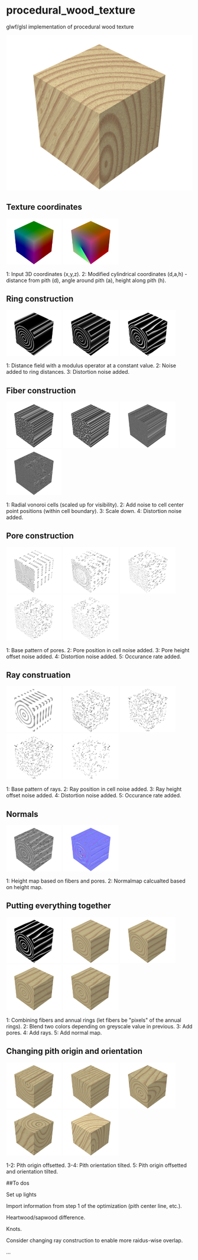 # procedural_wood_texture
glwf/glsl implementation of procedural wood texture

![Alt text](./output_main.gif)



## Texture coordinates

<p float="center">
  <img src="/screenshot_texcoords.png" width="150" />
  <img src="/screenshot_modified_coords.png" width="150" />
</p>

1: Input 3D coordinates (x,y,z). 2: Modified cylindrical coordinates (d,a,h) - distance from pith (d), angle around pith (a), height along pith (h).


## Ring construction

<p float="center">
  <img src="/screenshot_rings_1.png" width="150" />
  <img src="/screenshot_rings_2.png" width="150" />
  <img src="/screenshot_rings_3.png" width="150" />
</p>

1: Distance field with a modulus operator at a constant value. 2: Noise added to ring distances. 3: Distortion noise added.

## Fiber construction

<p float="center">
  <img src="/screenshot_fiber_1.png" width="150" />
  <img src="/screenshot_fiber_2.png" width="150" />
  <img src="/screenshot_fiber_3.png" width="150" />
  <img src="/screenshot_fiber_4.png" width="150" />
</p>

1: Radial vonoroi cells (scaled up for visibility). 2: Add noise to cell center point positions (within cell boundary). 3: Scale down. 4: Distortion noise added.


## Pore construction

<p float="center">
  <img src="/screenshot_pore_1.png" width="150" />
  <img src="/screenshot_pore_2.png" width="150" />
  <img src="/screenshot_pore_3.png" width="150" />
  <img src="/screenshot_pore_4.png" width="150" />
  <img src="/screenshot_pore_5.png" width="150" />
</p>

1: Base pattern of pores. 2: Pore position in cell noise added. 3: Pore height offset noise added. 4: Distortion noise added. 5: Occurance rate added.

## Ray construation

<p float="center">
  <img src="/screenshot_ray_1.png" width="150" />
  <img src="/screenshot_ray_2.png" width="150" />
  <img src="/screenshot_ray_3.png" width="150" />
  <img src="/screenshot_ray_4.png" width="150" />
  <img src="/screenshot_ray_5.png" width="150" />
</p>

1: Base pattern of rays. 2: Ray position in cell noise added. 3: Ray height offset noise added. 4: Distortion noise added. 5: Occurance rate added.


## Normals

<p float="center">
  <img src="/screenshot_height_map.png" width="150" />
  <img src="/screenshot_local_normals.png" width="150" />
</p>

1: Height map based on fibers and pores. 2: Normalmap calcualted based on height map.


## Putting everything together

<p float="center">
  <img src="/screenshot_rings_fibers_1.png" width="150" />
  <img src="/screenshot_rings_fibers_2.png" width="150" />
  <img src="/screenshot_pore.png" width="150" />
  <img src="/screenshot_ray.png" width="150" />
  <img src="/screenshot_normals.png" width="150" />
</p>

1: Combining fibers and annual rings (let fibers be "pixels" of the annual rings). 2: Blend two colors depending on greyscale value in previous. 3: Add pores. 4: Add rays. 5: Add normal map. 

## Changing pith origin and orientation

<p float="center">
  <img src="/screenshot_offset_2.png" width="150" />
  <img src="/screenshot_offset_3.png" width="150" />
  <img src="/screenshot_angle_1.png" width="150" />
  <img src="/screenshot_angle_2.png" width="150" />
  <img src="/screenshot_offset_angle.png" width="150" />
</p>

1-2: Pith origin offsetted. 3-4: Pith orientation tilted. 5: Pith origin offsetted and orientation tilted.


##To dos

Set up lights

Import information from step 1 of the optimization (pith center line, etc.).

Heartwood/sapwood difference.

Knots.

Consider changing ray construction to enable more raidus-wise overlap.

...
